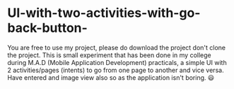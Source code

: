 # UI-with-two-activities-with-go-back-button-
You are free to use my project, please do download the project don't clone the project. This is small experiment that has been done in my college during M.A.D (Mobile Application Development) practicals, a simple UI with 2 activities/pages (intents) to go from one page to another and vice versa. Have entered and image view also so as the application isn't boring.  😃
